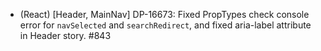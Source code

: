 - (React) [Header, MainNav] DP-16673: Fixed PropTypes check console error for `navSelected` and `searchRedirect`, and fixed aria-label attribute in Header story. #843
